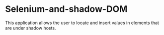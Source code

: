 # Selenium-and-shadow-DOM
This application allows the user to locate and insert values in elements that are under shadow hosts.
